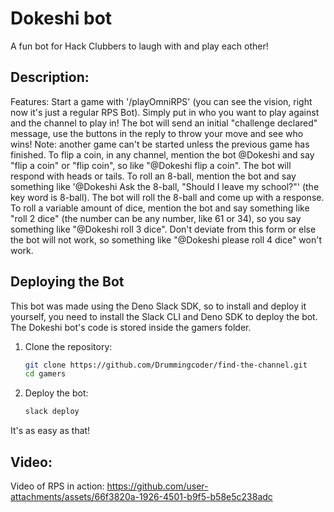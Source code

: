 # Dokeshi bot

A fun bot for Hack Clubbers to laugh with and play each other!
## Description: 
Features: 
Start a game with '/playOmniRPS' (you can see the vision, right now it's just a regular RPS Bot). Simply put in who you want to play against and the channel to play in! The bot will send an initial "challenge declared" message, use the buttons in the reply to throw your move and see who wins! Note: another game can't be started unless the previous game has finished.
To flip a coin, in any channel, mention the bot @Dokeshi and say "flip a coin" or "flip coin", so like "@Dokeshi flip a coin". The bot will respond with heads or tails.
To roll an 8-ball, mention the bot and say something like '@Dokeshi Ask the 8-ball, "Should I leave my school?"' (the key word is 8-ball). The bot will roll the 8-ball and come up with a response.
To roll a variable amount of dice, mention the bot and say something like "roll 2 dice" (the number can be any number, like 61 or 34), so you say something like "@Dokeshi roll 3 dice". Don't deviate from this form or else the bot will not work, so something like "@Dokeshi please roll 4 dice" won't work.

## Deploying the Bot
This bot was made using the Deno Slack SDK, so to install and deploy it yourself,
you need to install the Slack CLI and Deno SDK to deploy the bot.
The Dokeshi bot's code is stored inside the gamers folder.

1. Clone the repository:
    ```bash
    git clone https://github.com/Drummingcoder/find-the-channel.git
    cd gamers
    ```
2. Deploy the bot:
    ```bash
    slack deploy
    ```

It's as easy as that!

## Video:
Video of RPS in action:
https://github.com/user-attachments/assets/66f3820a-1926-4501-b9f5-b58e5c238adc
